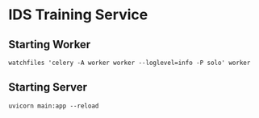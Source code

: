 # IDS Training Service

## Starting Worker

```
watchfiles 'celery -A worker worker --loglevel=info -P solo' worker
```

## Starting Server

```
uvicorn main:app --reload
```